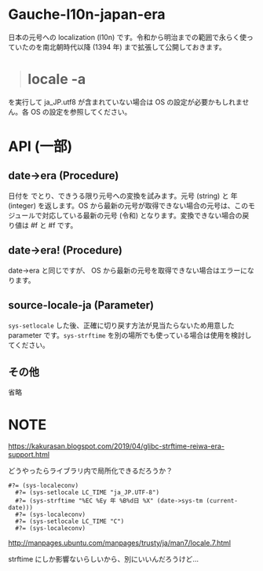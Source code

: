 # Gauche-l10n-japan-era

日本の元号への localization (l10n) です。令和から明治までの範囲で永らく使っていたのを南北朝時代以降 (1394 年) まで拡張して公開しておきます。

> # locale -a

を実行して ja_JP.utf8 が含まれていない場合は OS の設定が必要かもしれません。各 OS の設定を参照してください。

# API (一部)

## date->era (Procedure)

日付を <date> でとり、できうる限り元号への変換を試みます。元号 (string) と 年 (integer) を返します。OS から最新の元号が取得できない場合の元号は、このモジュールで対応している最新の元号 (令和) となります。変換できない場合の戻り値は #f と #f です。

## date->era! (Procedure)

date->era と同じですが、 OS から最新の元号を取得できない場合はエラーになります。

## source-locale-ja (Parameter)

`sys-setlocale` した後、正確に切り戻す方法が見当たらないため用意した parameter です。`sys-strftime` を別の場所でも使っている場合は使用を検討してください。

## その他

省略

# NOTE

https://kakurasan.blogspot.com/2019/04/glibc-strftime-reiwa-era-support.html

どうやったらライブラリ内で局所化できるだろうか？

```
#?= (sys-localeconv)
  #?= (sys-setlocale LC_TIME "ja_JP.UTF-8")
  #?= (sys-strftime "%EC %Ey 年 %B%d日 %X" (date->sys-tm (current-date)))
  #?= (sys-localeconv)
  #?= (sys-setlocale LC_TIME "C")
  #?= (sys-localeconv)
```

http://manpages.ubuntu.com/manpages/trusty/ja/man7/locale.7.html

strftime にしか影響ないらしいから、別にいいんだろうけど…
